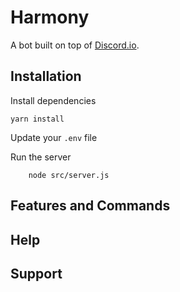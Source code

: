 # Harmony

A bot built on top of [Discord.io](https://github.com/izy521/discord.io).

## Installation
Install dependencies

```
yarn install
```

Update your `.env` file

Run the server

```
    node src/server.js
```



## Features and Commands

## Help

## Support
